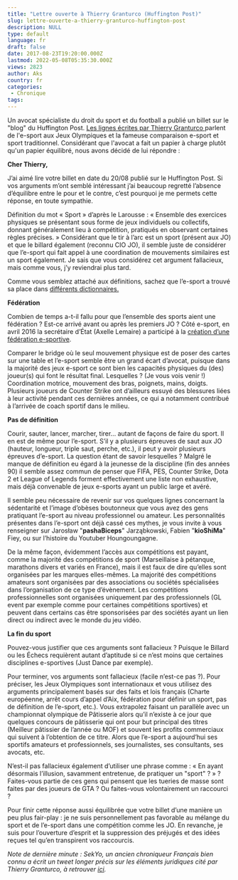 ```yaml
---
title: "Lettre ouverte à Thierry Granturco (Huffington Post)"
slug: lettre-ouverte-a-thierry-granturco-huffington-post
description: NULL
type: default
language: fr
draft: false
date: 2017-08-23T19:20:00.000Z
lastmod: 2022-05-08T05:35:30.000Z
views: 2823
author: Aks
country: fr
categories:
 - Chronique
tags:
---
```

Un avocat spécialiste du droit du sport et du football a publié un billet sur le "blog" du Huffington Post. [Les lignes écrites par Thierry Granturco ](http://www.huffingtonpost.fr/thierry-granturco/non-a-le-sport-aux-jo-de-paris-2024%5Fa%5F23079094/)parlent de l'e-sport aux Jeux Olympiques et la fameuse comparaison e-sport et sport traditionnel. Considérant que l'avocat a fait un papier à charge plutôt qu'un papier équilibré, nous avons décidé de lui répondre :

**Cher Thierry,**

J’ai aimé lire votre billet en date du 20/08 publié sur le Huffington Post. Si vos arguments m’ont semblé intéressant j’ai beaucoup regretté l’absence d’équilibre entre le pour et le contre, c’est pourquoi je me permets cette réponse, en toute sympathie.

Définition du mot « Sport » d’après le Larousse : « Ensemble des exercices physiques se présentant sous forme de jeux individuels ou collectifs, donnant généralement lieu à compétition, pratiqués en observant certaines règles précises. » Considérant que le tir à l’arc est un sport (présent aux JO) et que le billard également (reconnu CIO JO), il semble juste de considérer que l’e-sport qui fait appel à une coordination de mouvements similaires est un sport également. Je sais que vous considérez cet argument fallacieux, mais comme vous, j’y reviendrai plus tard.

Comme vous semblez attaché aux définitions, sachez que l’e-sport a trouvé sa place dans [différents dictionnaires.](https://esport.canalplus.fr/actualites/lesport-dans-le-dico/)

**Fédération**

Combien de temps a-t-il fallu pour que l’ensemble des sports aient une fédération ? Est-ce arrivé avant ou après les premiers JO ? Côté e-sport, en avril 2016 la secrétaire d’État (Axelle Lemaire) a participé à la [création d’une fédération e-sportive](https://www.lequipe.fr/Jeuxvideo/Actualites/Une-federation-francaise-de-e-sport-creee-par-le-gouvernement/655900).

Comparer le bridge où le seul mouvement physique est de poser des cartes sur une table et l’e-sport semble être un grand écart d’avocat, puisque dans la majorité des jeux e-sport ce sont bien les capacités physiques du (des) joueur(s) qui font le résultat final. Lesquelles ? (Je vous vois venir !) Coordination motrice, mouvement des bras, poignets, mains, doigts. Plusieurs joueurs de Counter Strike ont d’ailleurs essuyé des blessures liées à leur activité pendant ces dernières années, ce qui a notamment contribué à l’arrivée de coach sportif dans le milieu.

**Pas de définition**

Courir, sauter, lancer, marcher, tirer… autant de façons de faire du sport. Il en est de même pour l’e-sport. S’il y a plusieurs épreuves de saut aux JO (hauteur, longueur, triple saut, perche, etc.), il peut y avoir plusieurs épreuves d’e-sport. La question étant de savoir lesquelles ? Malgré le manque de définition eu égard à la jeunesse de la discipline (fin des années 90) il semble assez commun de penser que FIFA, PES, Counter Strike, Dota 2 et League of Legends forment effectivement une liste non exhaustive, mais déjà convenable de jeux e-sports ayant un public large et avéré.

Il semble peu nécessaire de revenir sur vos quelques lignes concernant la sédentarité et l’image d’obèses boutonneux que vous avez des gens pratiquant l’e-sport au niveau professionnel ou amateur. Les personnalités présentes dans l’e-sport ont déjà cassé ces mythes, je vous invite à vous renseigner sur Jarosław "**pashaBiceps**" Jarząbkowski, Fabien "**kioShiMa**" Fiey, ou sur l’histoire du Youtuber Houngoungagne.

De la même façon, évidemment l’accès aux compétitions est payant, comme la majorité des compétitions de sport (Marseillaise à pétanque, marathons divers et variés en France), mais il est faux de dire qu’elles sont organisées par les marques elles-mêmes. La majorité des compétitions amateurs sont organisées par des associations ou sociétés spécialisées dans l’organisation de ce type d’évènement. Les compétitions professionnelles sont organisées uniquement par des professionnels (GL event par exemple comme pour certaines compétitions sportives) et peuvent dans certains cas être sponsorisées par des sociétés ayant un lien direct ou indirect avec le monde du jeu vidéo.

**La fin du sport**

Pouvez-vous justifier que ces arguments sont fallacieux ? Puisque le Billard ou les Échecs requièrent autant d’aptitude si ce n’est moins que certaines disciplines e-sportives (Just Dance par exemple).

Pour terminer, vos arguments sont fallacieux (facile n’est-ce pas ?). Pour préciser, les Jeux Olympiques sont internationaux et vous utilisez des arguments principalement basés sur des faits et lois français (Charte européenne, arrêt cours d’appel d’Aix, fédération pour définir un sport, pas de définition de l’e-sport, etc.). Vous extrapolez faisant un parallèle avec un championnat olympique de Pâtisserie alors qu’il n’existe à ce jour que quelques concours de pâtisserie qui ont pour but principal des titres (Meilleur pâtissier de l’année ou MOF) et souvent les profits commerciaux qui suivent à l’obtention de ce titre. Alors que l’e-sport a aujourd’hui ses sportifs amateurs et professionnels, ses journalistes, ses consultants, ses avocats, etc.

N’est-il pas fallacieux également d’utiliser une phrase comme : « En ayant désormais l’illusion, savamment entretenue, de pratiquer un "sport" ? » ? Faites-vous partie de ces gens qui pensent que les tueries de masse sont faites par des joueurs de GTA ? Ou faites-vous volontairement un raccourci ?

Pour finir cette réponse aussi équilibrée que votre billet d’une manière un peu plus fair-play : je ne suis personnellement pas favorable au mélange du sport et de l’e-sport dans une compétition comme les JO. En revanche, je suis pour l’ouverture d’esprit et la suppression des préjugés et des idées reçues tel qu’en transpirent vos raccourcis.

_Note de dernière minute : SekYo, un ancien chroniqueur Français bien connu a écrit un tweet longer précis sur les éléments juridiques cité par Thierry Granturco, à retrouver [ici](http://www.twitlonger.com/show/n%5F1sq4pck "Billet de Sekyo")._
